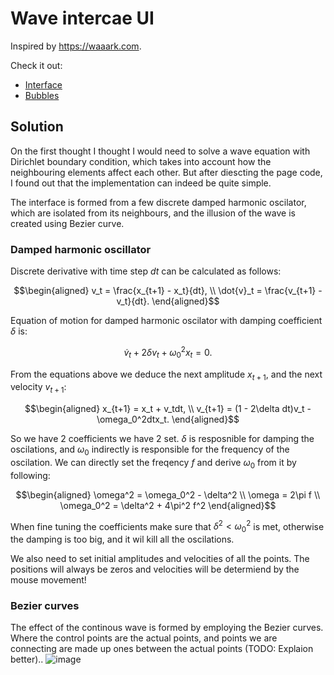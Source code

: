 # Wave intercae UI
Inspired by https://waaark.com.

Check it out:
- [Interface](https://cavic19.github.io/wave-interface-ui/)
- [Bubbles](https://cavic19.github.io/wave-interface-ui/bubbles)

## Solution
On the first thought I thought I would need to solve a wave equation with Dirichlet boundary condition, which takes into account how the neighbouring elements affect each other. But after diescting the page code, I found out that the implementation can indeed be quite simple. 

The interface is formed from a few discrete damped harmonic oscilator, which are isolated from its neighbours, and the illusion of the wave is created using Bezier curve. 

### Damped harmonic oscillator
Discrete derivative with time step $dt$ can be calculated as follows:

``` math
\begin{aligned}
v_t = \frac{x_{t+1} - x_t}{dt}, \\
\dot{v}_t =  \frac{v_{t+1} - v_t}{dt}.
\end{aligned}
```

Equation of motion for damped harmonic oscilator with damping coefficient $\delta$ is:

``` math
\dot{v}_t + 2\delta v_t + \omega_0^2x_t = 0.
```

From the equations above we deduce the next amplitude $x_{t+1}$, and the next velocity $v_{t+1}$:

``` math
\begin{aligned}
x_{t+1} = x_t + v_tdt, \\
v_{t+1} = (1 - 2\delta dt)v_t - \omega_0^2dtx_t.
\end{aligned}
```

So we have 2 coefficients we have 2 set. $\delta$ is resposnible for damping the oscilations, and $\omega_0$ indirectly is responsible for the frequency of the oscilation. We can directly set the freqency $f$ and derive $\omega_0$ from it by following:

``` math
\begin{aligned}
\omega^2 = \omega_0^2 - \delta^2 \\
\omega = 2\pi f \\
\omega_0^2 = \delta^2 + 4\pi^2 f^2
\end{aligned}
```

When fine tuning the coefficients make sure that $\delta^2 < \omega_0^2$ is met, otherwise the damping is too big, and it wil kill all the oscilations.

We also need to set initial amplitudes and velocities of all the points. The positions will always be zeros and velocities will be determiend by the mouse movement!

### Bezier curves
The effect of the continous wave is formed by employing the Bezier curves. Where the control points are the actual points, and points we are connecting are made up ones between the actual points (TODO: Explaion better)..
![image](https://github.com/user-attachments/assets/4126645c-8c8b-4b17-9bd0-b39f31410790)
